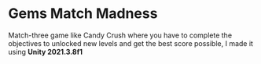 # Gems Match Madness

Match-three game like Candy Crush where you have to complete the objectives to unlocked new levels and get the best score possible, I made it using **Unity 2021.3.8f1**
